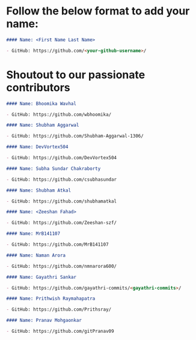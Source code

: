 # Follow the below format to add your name:

<!---copy from line 4 till line 7--->

```markdown
#### Name: <First Name Last Name>

- GitHub: https://github.com/<your-github-username>/
```

# Shoutout to our passionate contributors

```markdown
#### Name: Bhoomika Wavhal

- GitHub: https://github.com/wbhoomika/

#### Name: Shubham Aggarwal

- GitHub: https://github.com/Shubham-Aggarwal-1306/
```

```markdown
#### Name: DevVortex504

- GitHub: https://github.com/DevVortex504
```

```markdown
#### Name: Subha Sundar Chakraborty

- GitHub: https://github.com/csubhasundar
```

```markdown
#### Name: Shubham Atkal

- GitHub: https://github.com/shubhamatkal
```

```markdown
#### Name: <Zeeshan Fahad>

- GitHub: https://github.com/Zeeshan-szf/
```

```markdown
#### Name: MrB141107

- GitHub: https://github.com/MrB141107
```

```markdown
#### Name: Naman Arora

- GitHub: https://github.com/nmnarora600/
```

```markdown
#### Name: Gayathri Sankar

- GitHub: https://github.com/gayathri-commits/<gayathri-commits>/
```

```markdown
#### Name: Prithwish Raymahapatra

- GitHub: https://github.com/Prithsray/
```

```markdown
#### Name: Pranav Mohgaonkar

- GitHub: https://github.com/gitPranav09
```
